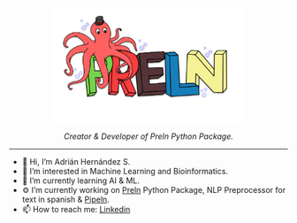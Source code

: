 <p align="center"><img src="https://github.com/Adri-Hdez/Preln/blob/main/static/img/logo.svg" alt="logo" width="70%" /></p>
<p align="center">
    <i>Creator & Developer of Preln Python Package.</i>
  </p>

-----------------------------------------

- 👋 Hi, I’m Adrián Hernández S.
- 👀 I’m interested in Machine Learning and Bioinformatics.
- 🌱 I’m currently learning AI & ML.
- ⚙️ I’m currently working on [Preln](https://github.com/Adri-Hdez/Preln) Python Package, NLP Preprocessor for text in spanish & [Pipeln](https://github.com/Adri-Hdez/Pipeln).   
- 📫 How to reach me: [Linkedin](https://www.linkedin.com/in/adrián-hernández-suárez-9b2779239/)

<!---
Adri-Hdez/Adri-Hdez is a ✨ special ✨ repository because its `README.md` (this file) appears on your GitHub profile.
You can click the Preview link to take a look at your changes.
--->
